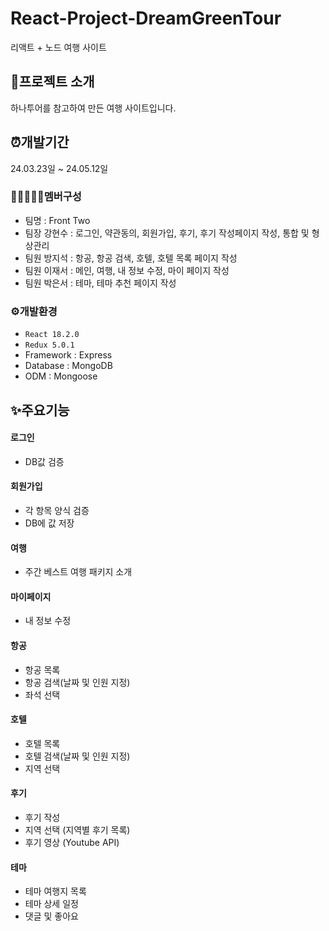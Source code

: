 # React-Project-DreamGreenTour
리액트 + 노드 여행 사이트

## 🍳프로젝트 소개
하나투어를 참고하여 만든 여행 사이트입니다.

## ⏰개발기간
24.03.23일 ~ 24.05.12일

### 👩🏻‍🤝‍🧑🏻멤버구성
- 팀명 : Front Two
- 팀장 강현수 : 로그인, 약관동의, 회원가입, 후기, 후기 작성페이지 작성, 통합 및 형상관리
- 팀원 방지석 : 항공, 항공 검색, 호텔, 호텔 목록 페이지 작성
- 팀원 이재서 : 메인, 여행, 내 정보 수정, 마이 페이지 작성
- 팀원 박은서 : 테마, 테마 추천 페이지 작성


### ⚙개발환경
- `React 18.2.0`
- `Redux 5.0.1`
- Framework : Express
- Database : MongoDB
- ODM : Mongoose

## ✨주요기능
#### 로그인
- DB값 검증
#### 회원가입
- 각 항목 양식 검증
- DB에 값 저장
#### 여행
- 주간 베스트 여행 패키지 소개
#### 마이페이지
- 내 정보 수정
#### 항공
- 항공 목록
- 항공 검색(날짜 및 인원 지정)
- 좌석 선택
#### 호텔
- 호텔 목록
- 호텔 검색(날짜 및 인원 지정)
- 지역 선택
#### 후기
- 후기 작성
- 지역 선택 (지역별 후기 목록)
- 후기 영상 (Youtube API)
#### 테마
- 테마 여행지 목록
- 테마 상세 일정
- 댓글 및 좋아요


